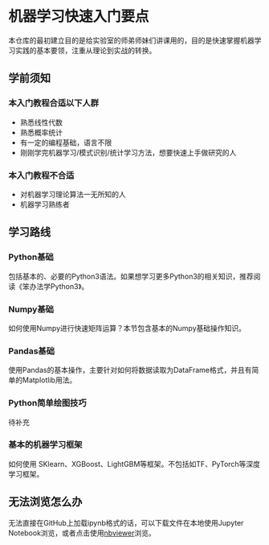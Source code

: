 # 机器学习快速入门要点

本仓库的最初建立目的是给实验室的师弟师妹们讲课用的，目的是快速掌握机器学习实践的基本要领，注重从理论到实战的转换。

## 学前须知

### 本入门教程合适以下人群

- 熟悉线性代数
- 熟悉概率统计
- 有一定的编程基础，语言不限
- 刚刚学完机器学习/模式识别/统计学习方法，想要快速上手做研究的人

### 本入门教程不合适

- 对机器学习理论算法一无所知的人
- 机器学习熟练者

## 学习路线

### Python基础

包括基本的、必要的Python3语法。如果想学习更多Python3的相关知识，推荐阅读《笨办法学Python3》。

### Numpy基础

如何使用Numpy进行快速矩阵运算？本节包含基本的Numpy基础操作知识。

### Pandas基础

使用Pandas的基本操作，主要针对如何将数据读取为DataFrame格式，并且有简单的Matplotlib用法。

### Python简单绘图技巧

待补充

### 基本的机器学习框架

如何使用 SKlearn、XGBoost、LightGBM等框架。不包括如TF、PyTorch等深度学习框架。

## 无法浏览怎么办

无法直接在GitHub上加载ipynb格式的话，可以下载文件在本地使用Jupyter Notebook浏览，或者点击使用[nbviewer](https://nbviewer.jupyter.org/)浏览。
